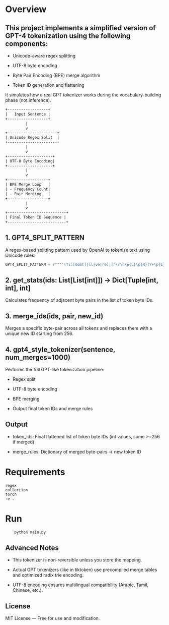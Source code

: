 # Overview

## This project implements a simplified version of GPT-4 tokenization using the following components:

- Unicode-aware regex splitting

- UTF-8 byte encoding

- Byte Pair Encoding (BPE) merge algorithm

- Token ID generation and flattening

It simulates how a real GPT tokenizer works during the vocabulary-building phase (not inference).


```txt
+------------------+
|   Input Sentence |
+------------------+
         |
         v
+----------------------+
| Unicode Regex Split  |
+----------------------+
         |
         v
+--------------------+
| UTF-8 Byte Encoding|
+--------------------+
         |
         v
+------------------+
| BPE Merge Loop   |
| - Frequency Count|
| - Pair Merging   |
+------------------+
         |
         v
+--------------------------+
| Final Token ID Sequence |
+--------------------------+
```

## 1. GPT4_SPLIT_PATTERN
A regex-based splitting pattern used by OpenAI to tokenize text using Unicode rules:
```py
GPT4_SPLIT_PATTERN = r"""'(?i:[sdmt]|ll|ve|re)|[^\r\n\p{L}\p{N}]?+\p{L}+|\p{N}{1,3}| ?[^\s\p{L}\p{N}]++[\r\n]*|\s*[\r\n]|\s+(?!\S)|\s+"""
```

## 2. get_stats(ids: List[List[int]]) -> Dict[Tuple[int, int], int]
Calculates frequency of adjacent byte pairs in the list of token byte IDs.

## 3. merge_ids(ids, pair, new_id)
Merges a specific byte-pair across all tokens and replaces them with a unique new ID starting from 256.

## 4. gpt4_style_tokenizer(sentence, num_merges=1000)
Performs the full GPT-like tokenization pipeline:

- Regex split

- UTF-8 byte encoding

- BPE merging

- Output final token IDs and merge rules

## Output
- token_ids: Final flattened list of token byte IDs (int values, some >=256 if merged)

- merge_rules: Dictionary of merged byte-pairs → new token ID

# Requirements
```
regex
collection
torch
-e .
```
# Run

```sh
    python main.py
```

## Advanced Notes
- This tokenizer is non-reversible unless you store the mapping.

- Actual GPT tokenizers (like in tiktoken) use precompiled merge tables and optimized radix trie encoding.

- UTF-8 encoding ensures multilingual compatibility (Arabic, Tamil, Chinese, etc.).

## License
MIT License — Free for use and modification.

